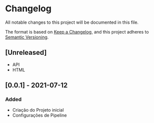 # Changelog
All notable changes to this project will be documented in this file.

The format is based on [Keep a Changelog](https://keepachangelog.com/en/1.0.0/),
and this project adheres to [Semantic Versioning](https://semver.org/spec/v2.0.0.html).

## [Unreleased]
- API
- HTML

## [0.0.1] - 2021-07-12
### Added
- Criação do Projeto inicial
- Configurações de Pipeline
